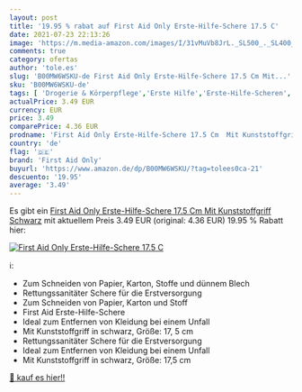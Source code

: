 ```yaml
---
layout: post
title: '19.95 % rabat auf First Aid Only Erste-Hilfe-Schere 17.5 C'
date: 2021-07-23 22:13:26
image: 'https://m.media-amazon.com/images/I/31vMuVb8JrL._SL500_._SL400_.jpg'
comments: true
category: ofertas
author: 'tole.es'
slug: 'B00MW6WSKU-de First Aid Only Erste-Hilfe-Schere 17.5 Cm Mit...'
sku: 'B00MW6WSKU-de'
tags: [ 'Drogerie & Körperpflege','Erste Hilfe','Erste-Hilfe-Scheren','Medizin & Erste Hilfe','first aid only', ]
actualPrice: 3.49 EUR
currency: EUR
price: 3.49
comparePrice: 4.36 EUR
prodname: 'First Aid Only Erste-Hilfe-Schere 17.5 Cm  Mit Kunststoffgriff  Schwarz'
country: 'de'
flag: '🇩🇪'
brand: 'First Aid Only'
buyurl: 'https://www.amazon.de/dp/B00MW6WSKU/?tag=tolees0ca-21'
descuento: '19.95'
average: '3.49'
---
```


Es gibt ein [First Aid Only Erste-Hilfe-Schere 17.5 Cm  Mit Kunststoffgriff  Schwarz](https://www.amazon.de/dp/B00MW6WSKU/?tag=tolees0ca-21) mit aktuellem Preis 3.49 EUR (original: 4.36 EUR) 19.95 % Rabatt hier:

[![First Aid Only Erste-Hilfe-Schere 17.5 C](https://m.media-amazon.com/images/I/31vMuVb8JrL._SL500_._SL400_.jpg)](https://www.amazon.de/dp/B00MW6WSKU/?tag=tolees0ca-21)

ℹ️:

- Zum Schneiden von Papier, Karton, Stoffe und dünnem Blech
- Rettungssanitäter Schere für die Erstversorgung
- Zum Schneiden von Papier, Karton und Stoff
- First Aid Erste-Hilfe-Schere
- Ideal zum Entfernen von Kleidung bei einem Unfall
- Mit Kunststoffgriff in schwarz, Größe: 17, 5 cm
- Rettungssanitäter Schere für die Erstversorgung
- Ideal zum Entfernen von Kleidung bei einem Unfall
- Mit Kunststoffgriff in schwarz, Größe: 17,5 cm

[🛒 kauf es hier!!](https://www.amazon.de/dp/B00MW6WSKU/?tag=tolees0ca-21)
